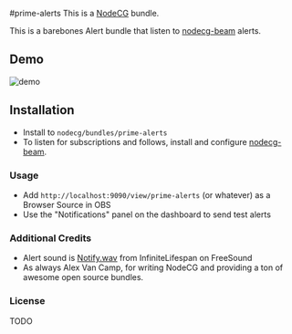 #prime-alerts
This is a [NodeCG](http://github.com/nodecg/nodecg) bundle.

This is a barebones Alert bundle that listen to [nodecg-beam](https://github.com/ProbablePrime/nodecg-beam) alerts.

## Demo
![demo](http://i.ahref.co.uk/u/r/trnS.gif)


## Installation
- Install to `nodecg/bundles/prime-alerts`
- To listen for subscriptions and follows, install and configure [nodecg-beam](https://github.com/ProbablePrime/nodecg-beam).

### Usage
- Add `http://localhost:9090/view/prime-alerts` (or whatever) as a Browser Source in OBS
- Use the "Notifications" panel on the dashboard to send test alerts

### Additional Credits
- Alert sound is [Notify.wav](http://www.freesound.org/people/InfiniteLifespan/sounds/266455/) from InfiniteLifespan on FreeSound
- As always Alex Van Camp, for writing NodeCG and providing a ton of awesome open source bundles.

### License
TODO
